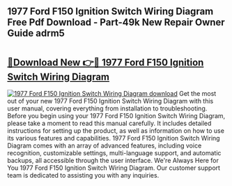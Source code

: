 ## 1977 Ford F150 Ignition Switch Wiring Diagram Free Pdf Download - Part-49k New Repair Owner Guide adrm5

# <h2><a href="http://dfl0bs.blite.top/?on=1977+Ford+F150+Ignition+Switch+Wiring+Diagram">🔗Download New 👉🔴 1977 Ford F150 Ignition Switch Wiring Diagram</a></h2>

[![1977 Ford F150 Ignition Switch Wiring Diagram download](https://i.imgur.com/lujVjoI.png)](http://dfl0bs.blite.top/?on=1977+Ford+F150+Ignition+Switch+Wiring+Diagram)
Get the most out of your new 1977 Ford F150 Ignition Switch Wiring Diagram with this user manual, covering everything from installation to troubleshooting. Before you begin using your 1977 Ford F150 Ignition Switch Wiring Diagram, please take a moment to read this manual carefully. It includes detailed instructions for setting up the product, as well as information on how to use its various features and capabilities. 1977 Ford F150 Ignition Switch Wiring Diagram comes with an array of advanced features, including voice recognition, customizable settings, multi-language support, and automatic backups, all accessible through the user interface. We're Always Here for You 1977 Ford F150 Ignition Switch Wiring Diagram. Our customer support team is dedicated to assisting you with any inquiries.
